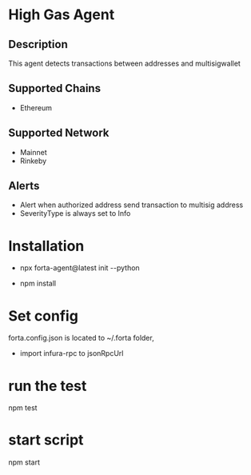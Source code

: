 # High Gas Agent

## Description

This agent detects transactions between addresses and multisigwallet

## Supported Chains

- Ethereum

## Supported Network
- Mainnet
- Rinkeby

## Alerts

- Alert when authorized address send transaction to multisig address
- SeverityType is always set to Info

# Installation
- npx forta-agent@latest init --python

- npm install

# Set config

forta.config.json is located to ~/.forta folder,
- import infura-rpc to jsonRpcUrl

# run the test
npm test

# start script
npm start
